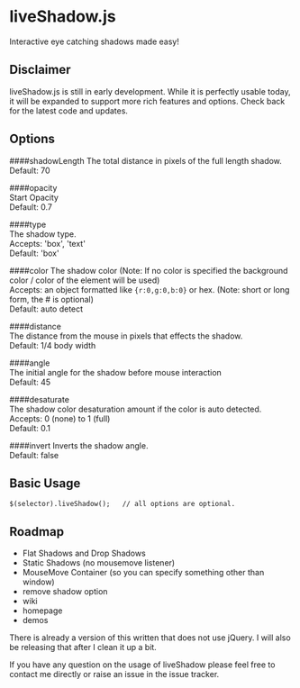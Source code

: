 liveShadow.js
============

Interactive eye catching shadows made easy!  

## Disclaimer 

liveShadow.js is still in early development. While it is perfectly usable today, it will be expanded to support more rich features and options. Check back for the latest code and updates.  

## Options

####shadowLength
The total distance in pixels of the full length shadow.  
Default: 70  


####opacity  
Start Opacity    
Default: 0.7  


####type  
The shadow type.  
Accepts: 'box', 'text'  
Default: 'box'  


####color 
The shadow color (Note: If no color is specified the background color / color of the element will be used)  
Accepts: an object formatted like `{r:0,g:0,b:0}` or hex. (Note: short or long form, the # is optional)  
Default: auto detect  


####distance  
The distance from the mouse in pixels that effects the shadow.  
Default: 1/4 body width  


####angle  
The initial angle for the shadow before mouse interaction  
Default: 45  


####desaturate  
The shadow color desaturation amount if the color is auto detected.  
Accepts: 0 (none) to 1 (full)  
Default: 0.1  


####invert
Inverts the shadow angle.  
Default: false  


## Basic Usage
	
	$(selector).liveShadow(); 	// all options are optional.
	

## Roadmap
 - Flat Shadows and Drop Shadows
 - Static Shadows (no mousemove listener) 
 - MouseMove Container (so you can specify something other than window) 
 - remove shadow option
 - wiki
 - homepage
 - demos

There is already a version of this written that does not use jQuery. I will also be releasing that after I clean it up a bit.  

If you have any question on the usage of liveShadow please feel free to contact me directly or raise an issue in the issue tracker. 